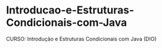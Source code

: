 # Introducao-e-Estruturas-Condicionais-com-Java
CURSO: Introdução e Estruturas Condicionais com Java (DIO)
